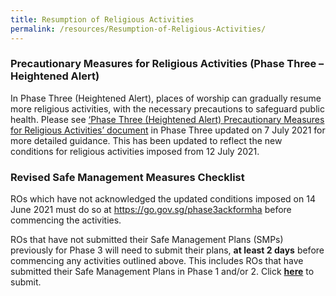 ```yaml
---
title: Resumption of Religious Activities
permalink: /resources/Resumption-of-Religious-Activities/
---
```


### Precautionary Measures for Religious Activities (Phase Three – Heightened Alert)

In Phase Three (Heightened Alert), places of worship can gradually resume more religious activities, with the necessary precautions to safeguard public health. Please see [‘Phase Three (Heightened Alert) Precautionary Measures for Religious Activities’ document](/media/PhaseThree_PrecautionaryMeasures_ReligiousActivities_7July2021(final).pdf) in Phase Three updated on 7 July 2021 for more detailed guidance. This has been updated to reflect the new conditions for religious activities imposed from 12 July 2021.

### Revised Safe Management Measures Checklist

ROs which have not acknowledged  the updated conditions imposed on 14 June 2021 must do so at https://go.gov.sg/phase3ackformha before commencing the activities.

ROs that have not submitted their Safe Management Plans (SMPs) previously for Phase 3 will need to submit their plans, **at least 2 days** before commencing any activities outlined above. This includes ROs that have submitted their Safe Management Plans in Phase 1 and/or 2. Click **[here](https://go.gov.sg/phase3smpha)** to submit.
